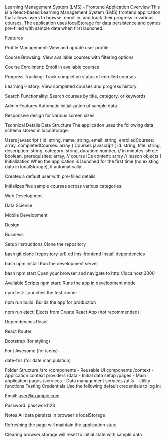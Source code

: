 Learning Management System (LMS) - Frontend Application
Overview
This is a React-based Learning Management System (LMS) frontend application that allows users to browse, enroll in, and track their progress in various courses. The application uses localStorage for data persistence and comes pre-filled with sample data when first launched.

Features

Profile Management: View and update user profile

Course Browsing: View available courses with filtering options

Course Enrollment: Enroll in available courses

Progress Tracking: Track completion status of enrolled courses

Learning History: View completed courses and progress history

Search Functionality: Search courses by title, category, or keywords

Admin Features
Automatic initialization of sample data

Responsive design for various screen sizes

Technical Details
Data Structure
The application uses the following data schema stored in localStorage:

Users
javascript
{
  id: string,
  name: string,
  email: string,
  enrolledCourses: array,
  completedCourses: array
}
Courses
javascript
{
  id: string,
  title: string,
  description: string,
  category: string,
  duration: number, // in minutes
  isFree: boolean,
  prerequisites: array, // course IDs
  content: array // lesson objects
}
Initialization
When the application is launched for the first time (no existing data in localStorage), it automatically:

Creates a default user with pre-filled details

Initializes five sample courses across various categories:

Web Development

Data Science

Mobile Development

Design

Business

Setup Instructions
Clone the repository

bash
git clone [repository-url]
cd lms-frontend
Install dependencies

bash
npm install
Run the development server

bash
npm start
Open your browser and navigate to http://localhost:3000

Available Scripts
npm start: Runs the app in development mode

npm test: Launches the test runner

npm run build: Builds the app for production

npm run eject: Ejects from Create React App (not recommended)

Dependencies
React

React Router

Bootstrap (for styling)

Font Awesome (for icons)

date-fns (for date manipulation)

Folder Structure
/src
  /components - Reusable UI components
  /context - Application context providers
  /data - Initial data setup
  /pages - Main application pages
  /services - Data management services
  /utils - Utility functions
Testing Credentials
Use the following default credentials to log in:

Email: user@example.com

Password: password123

Notes
All data persists in browser's localStorage

Refreshing the page will maintain the application state

Clearing browser storage will reset to initial state with sample data